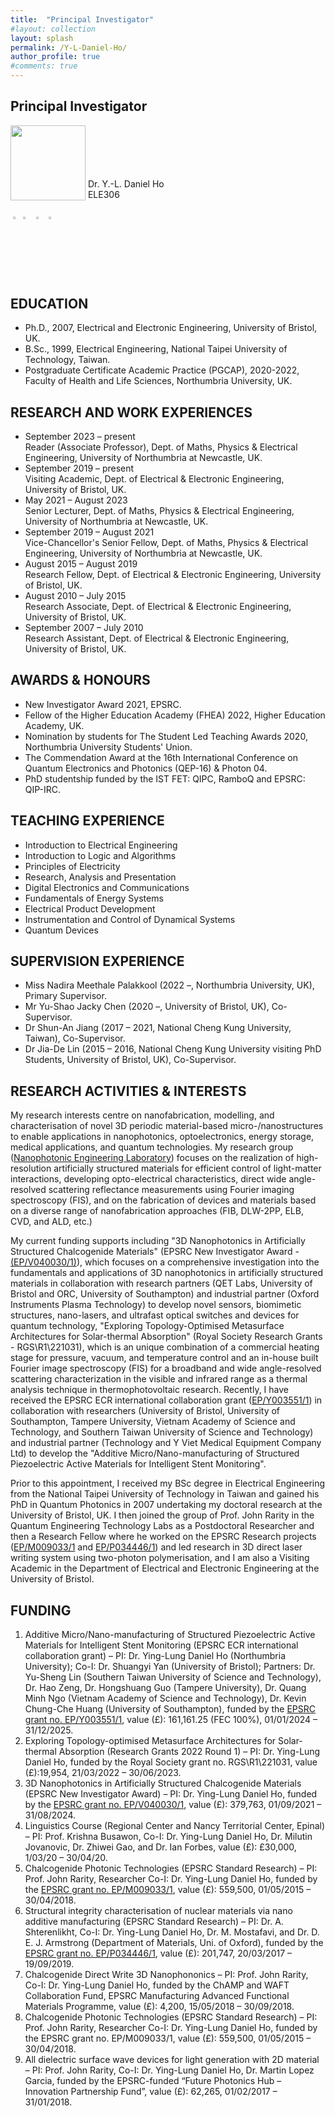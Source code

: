 ```yaml
---
title:  "Principal Investigator"
#layout: collection
layout: splash
permalink: /Y-L-Daniel-Ho/
author_profile: true
#comments: true
---
```


## Principal Investigator

<img src="{{ site.url }}{{ site.baseurl }}/assets/profiles/Daniel_Ho-1.png" style="float: left;height: 120px"/>
<br><br><br><br><br>
&nbsp;Dr. Y.-L. Daniel Ho<br>
&nbsp;ELE306<br>
&nbsp;<daniel.ho@northumbria.ac.uk><br>
&nbsp;<a href="https://researchportal.northumbria.ac.uk/en/persons/daniel-ho/"><img src="{{ site.url }}{{ site.baseurl }}/assets/profiles/nuw.png" style="left;width: 2.5%; border: none; text-decoration: none"/></a>
<a href="https://scholar.google.co.uk/citations?user=LNZN_NIAAAAJ"><img src="{{ site.url }}{{ site.baseurl }}/assets/profiles/google.png" style="width: 2.5%; border: none; text-decoration: none"/></a>&nbsp;
<a href="https://www.linkedin.com/in/quantumgeezer/"><img src="{{ site.url }}{{ site.baseurl }}/assets/profiles/linkedin.png" style="width: 2.5%; border: none; text-decoration: none"/></a>&nbsp;
<a href="https://twitter.com/ilhaformosa/profile/Ying-Lung_Ho"><img src="{{ site.url }}{{ site.baseurl }}/assets/profiles/Twitter-Logo-2.png" style="width: 2.5%; border: none; text-decoration: none"/></a>&nbsp;

## EDUCATION

* Ph.D., 2007, Electrical and Electronic Engineering, University of Bristol, UK.
* B.Sc., 1999, Electrical Engineering, National Taipei University of Technology, Taiwan.
* Postgraduate Certificate Academic Practice (PGCAP), 2020-2022, Faculty of Health and Life Sciences, Northumbria University, UK.

## RESEARCH AND WORK EXPERIENCES
* September 2023 – present<br> 
  Reader (Associate Professor), Dept. of Maths, Physics & Electrical Engineering, University of Northumbria at Newcastle, UK.
* September 2019 – present<br> 
  Visiting Academic, Dept. of Electrical & Electronic Engineering, University of Bristol, UK.
* May 2021 – August 2023<br> 
  Senior Lecturer, Dept. of Maths, Physics & Electrical Engineering, University of Northumbria at Newcastle, UK.
* September 2019 – August 2021<br> 
  Vice-Chancellor's Senior Fellow, Dept. of Maths, Physics & Electrical Engineering, University of Northumbria at Newcastle, UK.
* August 2015 – August 2019<br> 
  Research Fellow, Dept. of Electrical & Electronic Engineering, University of Bristol, UK.
* August 2010 – July 2015<br> 
  Research Associate, Dept. of Electrical & Electronic Engineering, University of Bristol, UK.
* September 2007 – July 2010<br> 
  Research Assistant, Dept. of Electrical & Electronic Engineering, University of Bristol, UK.

## AWARDS & HONOURS
* New Investigator Award 2021, EPSRC.
* Fellow of the Higher Education Academy (FHEA) 2022, Higher Education Academy, UK.
* Nomination by students for The Student Led Teaching Awards 2020, Northumbria University Students' Union.
* The Commendation Award at the 16th International Conference on Quantum Electronics and Photonics (QEP-16) & Photon 04.
* PhD studentship funded by the IST FET: QIPC, RamboQ and EPSRC: QIP-IRC.

## TEACHING EXPERIENCE
* Introduction to Electrical Engineering
* Introduction to Logic and Algorithms
* Principles of Electricity
* Research, Analysis and Presentation
* Digital Electronics and Communications
* Fundamentals of Energy Systems
* Electrical Product Development
* Instrumentation and Control of Dynamical Systems
* Quantum Devices

## SUPERVISION EXPERIENCE
* Miss Nadira Meethale Palakkool (2022 –, Northumbria University, UK), Primary Supervisor.
* Mr Yu-Shao Jacky Chen (2020 –, University of Bristol, UK), Co-Supervisor.
* Dr Shun-An Jiang (2017 – 2021, National Cheng Kung University, Taiwan), Co-Supervisor.
* Dr Jia-De Lin (2015 – 2016, National Cheng Kung University visiting PhD Students, University of Bristol, UK), Co-Supervisor.

## RESEARCH ACTIVITIES & INTERESTS
My research interests centre on nanofabrication, modelling, and characterisation of novel 3D periodic material-based micro-/nanostructures to enable applications in nanophotonics, optoelectronics, energy storage, medical applications, and quantum technologies. My research group ([Nanophotonic Engineering Laboratory](https://nanophotonicenglab.github.io/)) focuses on the realization of high-resolution artificially structured materials for efficient control of light-matter interactions, developing opto-electrical characteristics, direct wide angle-resolved scattering reflectance measurements using Fourier imaging spectroscopy (FIS), and on the fabrication of devices and materials based on a diverse range of nanofabrication approaches (FIB, DLW-2PP, ELB, CVD, and ALD, etc.)

My current funding supports including "3D Nanophotonics in Artificially Structured Chalcogenide Materials" (EPSRC New Investigator Award - [(EP/V040030/1)](https://gow.epsrc.ukri.org/NGBOViewGrant.aspx?GrantRef=EP/V040030/1)), which focuses on a comprehensive investigation into the fundamentals and applications of 3D nanophotonics in artificially structured materials in collaboration with research partners (QET Labs, University of Bristol and ORC, University of Southampton) and industrial partner (Oxford Instruments Plasma Technology) to develop novel sensors, biomimetic structures, nano-lasers, and ultrafast optical switches and devices for quantum technology, "Exploring Topology-Optimised Metasurface Architectures for Solar-thermal Absorption" (Royal Society Research Grants - RGS\R1\221031), which is an unique combination of a commercial heating stage for pressure, vacuum, and temperature control and an in-house built Fourier image spectroscopy (FIS) for a broadband and wide angle-resolved scattering characterization in the visible and infrared range as a thermal analysis technique in thermophotovoltaic research. Recently, I have received the EPSRC ECR international collaboration grant ([EP/Y003551/1](https://gow.epsrc.ukri.org/NGBOViewGrant.aspx?GrantRef=EP/Y003551/1)) in collaboration with researchers (University of Bristol, University of Southampton, Tampere University, Vietnam Academy of Science and Technology, and Southern Taiwan University of Science and Technology) and industrial partner (Technology and Y Viet Medical Equipment Company Ltd) to develop the "Additive Micro/Nano-manufacturing of Structured Piezoelectric Active Materials for Intelligent Stent Monitoring". 

Prior to this appointment, I received my BSc degree in Electrical Engineering from the National Taipei University of Technology in Taiwan and gained his PhD in Quantum Photonics in 2007 undertaking my doctoral research at the University of Bristol, UK. I then joined the group of Prof. John Rarity in the Quantum Engineering Technology Labs as a Postdoctoral Researcher and then a Research Fellow where he worked on the EPSRC Research projects ([EP/M009033/1](https://gow.epsrc.ukri.org/NGBOViewGrant.aspx?GrantRef=EP/M009033/1) and [EP/P034446/1](https://gow.epsrc.ukri.org/NGBOViewGrant.aspx?GrantRef=EP/P034446/1)) and led research in 3D direct laser writing system using two-photon polymerisation, and I am also a Visiting Academic in the Department of Electrical and Electronic Engineering at the University of Bristol.

## FUNDING
1. Additive Micro/Nano-manufacturing of Structured Piezoelectric Active Materials for Intelligent Stent Monitoring (EPSRC ECR international collaboration grant) – PI: Dr. Ying-Lung Daniel Ho (Northumbria University); Co-I: Dr. Shuangyi Yan (University of Bristol); Partners: Dr. Yu-Sheng Lin (Southern Taiwan University of Science and Technology), Dr. Hao Zeng, Dr. Hongshuang Guo (Tampere University), Dr. Quang Minh Ngo (Vietnam Academy of Science and Technology), Dr. Kevin Chung-Che Huang (University of Southampton), funded by the [EPSRC grant no. EP/Y003551/1](https://gow.epsrc.ukri.org/NGBOViewGrant.aspx?GrantRef=EP/Y003551/1), value (£): 161,161.25 (FEC 100%), 01/01/2024 – 31/12/2025.
2. Exploring Topology-optimised Metasurface Architectures for Solar-thermal Absorption (Research Grants 2022 Round 1) – PI: Dr. Ying-Lung Daniel Ho, funded by the Royal Society grant no. RGS\R1\221031, value (£):19,954, 21/03/2022 – 30/06/2023.
3. 3D Nanophotonics in Artificially Structured Chalcogenide Materials (EPSRC New Investigator Award) – PI: Dr. Ying-Lung Daniel Ho, funded by the [EPSRC grant no. EP/V040030/1](https://gow.epsrc.ukri.org/NGBOViewGrant.aspx?GrantRef=EP/V040030/1), value (£): 379,763, 01/09/2021 – 31/08/2024.
4. Linguistics Course (Regional Center and Nancy Territorial Center, Epinal) – PI: Prof. Krishna Busawon, Co-I: Dr. Ying-Lung Daniel Ho, Dr. Milutin Jovanovic, Dr. Zhiwei Gao, and Dr. Ian Forbes, value (£): £30,000, 1/03/20 – 30/04/20.
5. Chalcogenide Photonic Technologies (EPSRC Standard Research) – PI: Prof. John Rarity, Researcher Co-I: Dr. Ying-Lung Daniel Ho, funded by the [EPSRC grant no. EP/M009033/1](https://gow.epsrc.ukri.org/NGBOViewGrant.aspx?GrantRef=EP/M009033/1), value (£): 559,500, 01/05/2015 – 30/04/2018.
6. Structural integrity characterisation of nuclear materials via nano additive manufacturing  (EPSRC Standard Research) – PI: Dr. A. Shterenlikht, Co-I: Dr. Ying-Lung Daniel Ho, Dr. M. Mostafavi, and Dr. D. E. J. Armstrong (Department of Materials, Uni. of Oxford), funded by the [EPSRC grant no. EP/P034446/1](https://gow.epsrc.ukri.org/NGBOViewGrant.aspx?GrantRef=EP/P034446/1), value (£): 201,747, 20/03/2017 – 19/09/2019.
7. Chalcogenide Direct Write 3D Nanophononics – PI: Prof. John Rarity, Co-I: Dr. Ying-Lung Daniel Ho, funded by the ChAMP and WAFT Collaboration Fund, EPSRC Manufacturing Advanced Functional Materials Programme, value (£): 4,200, 15/05/2018 – 30/09/2018.
8. Chalcogenide Photonic Technologies (EPSRC Standard Research) – PI: Prof. John Rarity, Researcher Co-I: Dr. Ying-Lung Daniel Ho, funded by the EPSRC grant no. EP/M009033/1, value (£): 559,500, 01/05/2015 – 30/04/2018.
9. All dielectric surface wave devices for light generation with 2D material – PI: Prof. John Rarity, Co-I: Dr. Ying-Lung Daniel Ho, Dr. Martin Lopez Garcia, funded by the EPSRC-funded “Future Photonics Hub – Innovation Partnership Fund”, value (£): 62,265, 01/02/2017 – 31/01/2018.
